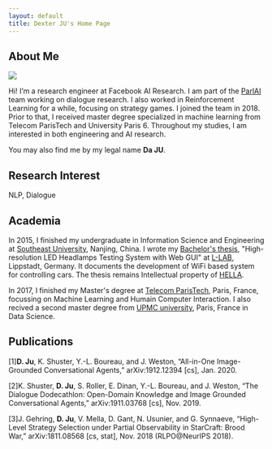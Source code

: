 ```yaml
---
layout: default
title: Dexter JU's Home Page
---
```


## About Me

<img class="profile-picture" src="profil-photo.jpg">

Hi!  I’m a research engineer at Facebook AI Research. I am part of the [ParlAI](https://parl.ai/) team working on dialogue research. I also worked in Reinforcement Learning for a while, focusing on strategy games. I joined the team in 2018. Prior to that, I received master degree specialized in machine learning from Telecom ParisTech and University Paris 6. Throughout my studies, I am interested in both engineering and AI research.

You may also find me by my legal name **Da JU**.

## Research Interest

NLP, Dialogue

## Academia

In 2015, I finished my undergraduate in Information Science and Engineering at [Southeast University](http://www.seu.edu.cn/english/main.htm), Nanjing, China. I wrote my [Bachelor's thesis](bachelor-thesis.pdf), "High-resolution LED Headlamps Testing System with Web GUI" at [L-LAB](http://www.l-lab.de/llab/index.html), Lippstadt, Germany. It documents the development of WiFi based system for controlling cars. The thesis remains Intellectual property of [HELLA](https://www.hella.com/hella-com/index.html).

In 2017, I finished my Master's degree at [Telecom ParisTech](https://www.telecom-paristech.fr/), Paris, France, focussing on Machine Learning and Humain Computer Interaction. I also recived a second master degree from [UPMC university](http://www.upmc.fr/en/), Paris, France in Data Science.


## Publications

[1]**D. Ju**, K. Shuster, Y.-L. Boureau, and J. Weston, “All-in-One Image-Grounded Conversational Agents,” arXiv:1912.12394 [cs], Jan. 2020.

[2]K. Shuster, **D. Ju**, S. Roller, E. Dinan, Y.-L. Boureau, and J. Weston, “The Dialogue Dodecathlon: Open-Domain Knowledge and Image Grounded Conversational Agents,” arXiv:1911.03768 [cs], Nov. 2019.

[3]J. Gehring, **D. Ju**, V. Mella, D. Gant, N. Usunier, and G. Synnaeve, “High-Level Strategy Selection under Partial Observability in StarCraft: Brood War,” arXiv:1811.08568 [cs, stat], Nov. 2018 (RLPO@NeurIPS 2018).



